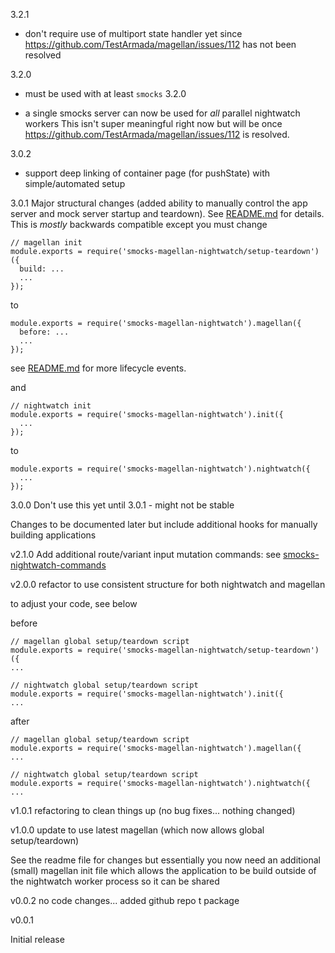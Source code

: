 3.2.1
- don't require use of multiport state handler yet since https://github.com/TestArmada/magellan/issues/112 has not been resolved

3.2.0
* must be used with at least `smocks` 3.2.0
- a single smocks server can now be used for *all* parallel nightwatch workers
This isn't super meaningful right now but will be once https://github.com/TestArmada/magellan/issues/112 is resolved.

3.0.2
- support deep linking of container page (for pushState) with simple/automated setup

3.0.1
Major structural changes (added ability to manually control the app server and mock server startup and teardown).  See [README.md](README.md) for details. This is *mostly* backwards compatible except you must change
```
// magellan init
module.exports = require('smocks-magellan-nightwatch/setup-teardown')({
  build: ...
  ...
});
```
to
```
module.exports = require('smocks-magellan-nightwatch').magellan({
  before: ...
  ...
});
```
see [README.md](README.md) for more lifecycle events.

and
```
// nightwatch init
module.exports = require('smocks-magellan-nightwatch').init({
  ...
});
```
to
```
module.exports = require('smocks-magellan-nightwatch').nightwatch({
  ...
});
```

3.0.0
Don't use this yet until 3.0.1 - might not be stable

Changes to be documented later but include additional hooks for manually building applications

v2.1.0
Add additional route/variant input mutation commands: see [smocks-nightwatch-commands](https://github.com/jhudson8/smocks-magellan-nightwatch#smocks-nightwatch-commands)

v2.0.0
refactor to use consistent structure for both nightwatch and magellan

to adjust your code, see below

before
```
// magellan global setup/teardown script
module.exports = require('smocks-magellan-nightwatch/setup-teardown')({
...

// nightwatch global setup/teardown script
module.exports = require('smocks-magellan-nightwatch').init({
...
```

after
```
// magellan global setup/teardown script
module.exports = require('smocks-magellan-nightwatch').magellan({
...

// nightwatch global setup/teardown script
module.exports = require('smocks-magellan-nightwatch').nightwatch({
...
```

v1.0.1
refactoring to clean things up (no bug fixes... nothing changed)

v1.0.0
update to use latest magellan (which now allows global setup/teardown)

See the readme file for changes but essentially you now need an additional (small) magellan init file which allows the application to be build outside of the nightwatch worker process so it can be shared

v0.0.2
  no code changes... added github repo t package

v0.0.1

  Initial release
